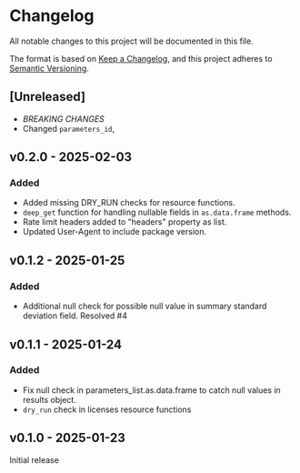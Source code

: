 # Changelog

All notable changes to this project will be documented in this file.

The format is based on [Keep a Changelog](https://keepachangelog.com/en/1.1.0/),
and this project adheres to [Semantic Versioning](https://semver.org/spec/v2.0.0.html).

## [Unreleased]

- *BREAKING CHANGES*
- Changed `parameters_id`, 

## v0.2.0 - 2025-02-03

### Added

- Added missing DRY_RUN checks for resource functions.
- `deep_get` function for handling nullable fields in `as.data.frame` methods.
- Rate limit headers added to "headers" property as list.
- Updated User-Agent to include package version.

## v0.1.2 - 2025-01-25

### Added

- Additional null check for possible null value in summary standard
deviation field. Resolved #4

## v0.1.1 - 2025-01-24

### Added

- Fix null check in parameters_list.as.data.frame to catch null values in
results object.
- `dry_run` check in licenses resource functions

## v0.1.0 - 2025-01-23

Initial release
